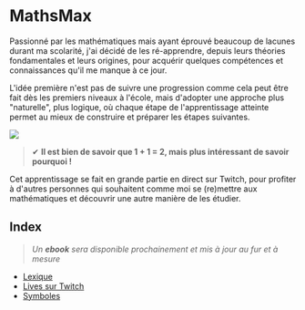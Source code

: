 # MathsMax

Passionné par les mathématiques mais ayant éprouvé beaucoup de lacunes durant ma scolarité, j'ai décidé de les ré-apprendre, depuis leurs théories fondamentales et leurs origines, pour acquérir quelques compétences et connaissances qu'il me manque à ce jour.

L'idée première n'est pas de suivre une progression comme cela peut être fait dès les premiers niveaux à l'école, mais d'adopter une approche plus "naturelle", plus logique, où chaque étape de l'apprentissage atteinte permet au mieux de construire et préparer les étapes suivantes.

![](https://nsa40.casimages.com/img/2021/01/23/210123055211418535.jpg)

> ✔ **Il est bien de savoir que 1 + 1 = 2, mais plus intéressant de savoir pourquoi !**

Cet apprentissage se fait en grande partie en direct sur Twitch, pour profiter à d'autres personnes qui souhaitent comme moi se (re)mettre aux mathématiques et découvrir une autre manière de les étudier.

## Index

> _Un **ebook** sera disponible prochainement et mis à jour au fur et à mesure_

+ [Lexique](https://github.com/jasonchampagne/MathsMax/blob/main/lexique.md)
+ [Lives sur Twitch](https://github.com/jasonchampagne/MathsMax/blob/main/lives-twitch.md)
+ [Symboles](https://github.com/jasonchampagne/MathsMax/blob/main/symboles.md)
